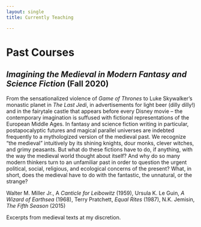 ```yaml
---
layout: single
title: Currently Teaching

---
```

# Past Courses

## _Imagining the Medieval in Modern Fantasy and Science Fiction_ (Fall 2020)

From the sensationalized violence of _Game of Thrones_ to Luke Skywalker’s monastic planet in _The Last Jedi_, in advertisements for light beer (dilly dilly!) and in the fairytale castle that appears before every Disney movie – the contemporary imagination is suffused with fictional representations of the European Middle Ages. In fantasy and science fiction writing in particular, postapocalyptic futures and magical parallel universes are indebted frequently to a mythologized version of the medieval past. We recognize “the medieval” intuitively by its shining knights, dour monks, clever witches, and grimy peasants. But what do these fictions have to do, if anything, with the way the medieval world thought about itself? And why do so many modern thinkers turn to an unfamiliar past in order to question the urgent political, social, religious, and ecological concerns of the present? What, in short, does the medieval have to do with the fantastic, the unnatural, or the strange?

Walter M. Miller Jr., A _Canticle for Leibowitz_ (1959), Ursula K. Le Guin, _A Wizard of Earthsea_ (1968), Terry Pratchett, _Equal Rites_ (1987), N.K. Jemisin, _The Fifth Season_ (2015)

Excerpts from medieval texts at my discretion.